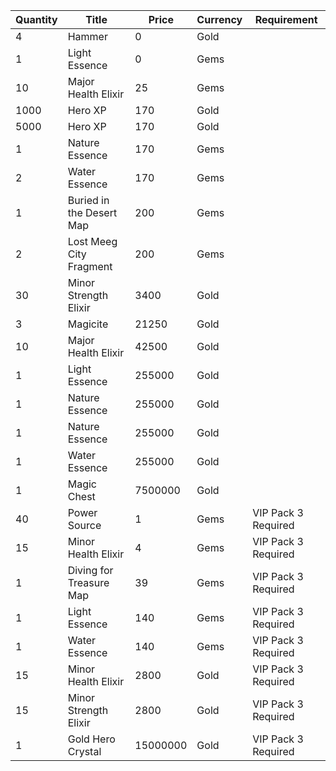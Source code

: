 | Quantity | Title | Price | Currency |  Requirement |
| -------- | ----- | ----- | -------- |  ----------- |
| 4 | Hammer | 0 | Gold |  |
| 1 | Light Essence | 0 | Gems |  |
| 10 | Major Health Elixir | 25 | Gems |  |
| 1000 | Hero XP | 170 | Gold |  |
| 5000 | Hero XP | 170 | Gold |  |
| 1 | Nature Essence | 170 | Gems |  |
| 2 | Water Essence | 170 | Gems |  |
| 1 | Buried in the Desert Map | 200 | Gems |  |
| 2 | Lost Meeg City Fragment | 200 | Gems |  |
| 30 | Minor Strength Elixir | 3400 | Gold |  |
| 3 | Magicite | 21250 | Gold |  |
| 10 | Major Health Elixir | 42500 | Gold |  |
| 1 | Light Essence | 255000 | Gold |  |
| 1 | Nature Essence | 255000 | Gold |  |
| 1 | Nature Essence | 255000 | Gold |  |
| 1 | Water Essence | 255000 | Gold |  |
| 1 | Magic Chest | 7500000 | Gold |  |
| 40 | Power Source | 1 | Gems | VIP Pack 3 Required |
| 15 | Minor Health Elixir | 4 | Gems | VIP Pack 3 Required |
| 1 | Diving for Treasure Map | 39 | Gems | VIP Pack 3 Required |
| 1 | Light Essence | 140 | Gems | VIP Pack 3 Required |
| 1 | Water Essence | 140 | Gems | VIP Pack 3 Required |
| 15 | Minor Health Elixir | 2800 | Gold | VIP Pack 3 Required |
| 15 | Minor Strength Elixir | 2800 | Gold | VIP Pack 3 Required |
| 1 | Gold Hero Crystal | 15000000 | Gold | VIP Pack 3 Required |

